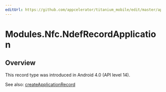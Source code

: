 ```yaml
---
editUrl: https://github.com/appcelerator/titanium_mobile/edit/master/apidoc/NdefRecord.yml
---
```

# Modules.Nfc.NdefRecordApplication

<TypeHeader/>

## Overview

This record type was introduced in Android 4.0 (API level 14).

See also:
[createApplicationRecord](http://developer.android.com/reference/android/nfc/NdefRecord.html#createApplicationRecord(java.lang.String))

<ApiDocs/>
